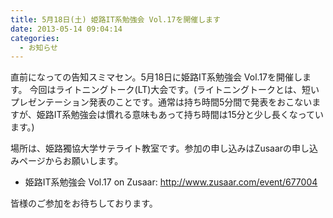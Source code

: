 ```yaml
---
title: 5月18日(土) 姫路IT系勉強会 Vol.17を開催します
date: 2013-05-14 09:04:14
categories:
  - お知らせ
---
```


直前になっての告知スミマセン。5月18日に姫路IT系勉強会 Vol.17を開催します。 今回はライトニングトーク(LT)大会です。(ライトニングトークとは、短いプレゼンテーション発表のことです。通常は持ち時間5分間で発表をおこないますが、姫路IT系勉強会は慣れる意味もあって持ち時間は15分と少し長くなっています。)

場所は、姫路獨協大学サテライト教室です。参加の申し込みはZusaarの申し込みページからお願いします。

-   姫路IT系勉強会 Vol.17 on Zusaar: <http://www.zusaar.com/event/677004>

皆様のご参加をお待ちしております。
